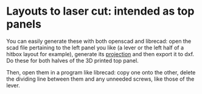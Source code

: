 # Layouts to laser cut: intended as top panels

You can easily generate these with both openscad and librecad: open the scad file pertaining to the left
panel you like (a lever or the left half of a hitbox layout for example), generate its 
[projection](https://en.wikibooks.org/wiki/OpenSCAD_User_Manual/3D_to_2D_Projection) and then export it
to dxf. Do these for both halves of the 3D printed top panel.

Then, open them in a program like librecad: copy one onto the other, delete the dividing line between them
and any unneeded screws, like those of the lever.
